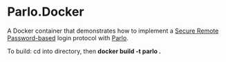 # Parlo.Docker
 A Docker container that demonstrates how to implement a <a href="https://github.com/secure-remote-password/srp.net">Secure Remote Password-based</a> login protocol with <a href="https://www.github.com/afr0/parlo/">Parlo</a>.

To build: cd into directory, then <b>docker build -t parlo .</b>
